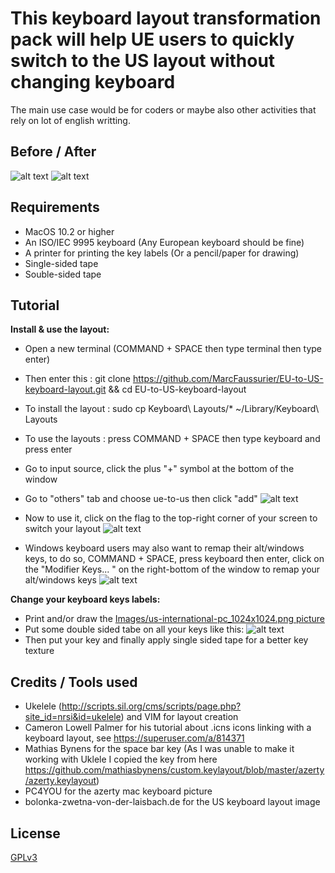 # This keyboard layout transformation pack will help UE users to quickly switch to the US layout without changing keyboard 
The main use case would be for coders or maybe also other activities that rely on lot of english writting. 

## Before / After

![alt text](https://github.com/MarcFaussurier/EU-to-US-keyboard-layout/raw/master/Images/clavier-macbook-azerty.jpg "Before")
![alt text](https://github.com/MarcFaussurier/EU-to-US-keyboard-layout/raw/master/Images/IMG_0206.jpg "After")


## Requirements 
- MacOS 10.2 or higher 
- An ISO/IEC 9995 keyboard (Any European keyboard should be fine)
- A printer for printing the key labels (Or a pencil/paper for drawing)
- Single-sided tape 
- Souble-sided tape

## Tutorial

**Install & use the layout:**

- Open a new terminal (COMMAND + SPACE then type terminal then type enter)
- Then enter this : git clone https://github.com/MarcFaussurier/EU-to-US-keyboard-layout.git && cd EU-to-US-keyboard-layout 
- To install the layout : sudo cp Keyboard\ Layouts/* ~/Library/Keyboard\ Layouts 
- To use the layouts : press COMMAND + SPACE then type keyboard and press enter 
- Go to input source, click the plus "+" symbol at the bottom of the window 
- Go to "others" tab and choose ue-to-us then click "add"
![alt text](https://github.com/MarcFaussurier/EU-to-US-keyboard-layout/raw/master/Images/Screen%20Shot%202019-04-29%20at%2013.53.56.png "Choose layout")
- Now to use it, click on the flag to the top-right corner of your screen to switch your layout 
![alt text](https://github.com/MarcFaussurier/EU-to-US-keyboard-layout/raw/master/Images/Screen%20Shot%202019-04-29%20at%2013.54.01.png "Use layout")

- Windows keyboard users may also want to remap their alt/windows keys, to do so, COMMAND + SPACE, press keyboard then enter, click on the "Modifier Keys... " on the  right-bottom of the window to remap your alt/windows keys
![alt text](https://github.com/MarcFaussurier/EU-to-US-keyboard-layout/raw/master/Images/Screen%20Shot%202019-04-29%20at%2013.53.38.png
 "Modifier keys")

**Change your keyboard keys labels:**
- Print and/or draw the [Images/us-international-pc_1024x1024.png picture](https://github.com/MarcFaussurier/EU-to-US-keyboard-layout/raw/master/Images/us-international-pc_1024x1024.png)
- Put some double sided tabe on all your keys like this: 
![alt text](https://github.com/MarcFaussurier/EU-to-US-keyboard-layout/raw/master/Images/IMG_0204.jpg "Keys placing")
- Then put your key and finally apply single sided tape for a better key texture 

## Credits / Tools used  
- Ukelele (http://scripts.sil.org/cms/scripts/page.php?site_id=nrsi&id=ukelele) and VIM for layout creation 
- Cameron Lowell Palmer for his tutorial about .icns icons linking with a keyboard layout, see https://superuser.com/a/814371 
- Mathias Bynens for the space bar key (As I was unable to make it working with Uklele I copied the key from here https://github.com/mathiasbynens/custom.keylayout/blob/master/azerty/azerty.keylayout)
- PC4YOU for the azerty mac keyboard picture 
- bolonka-zwetna-von-der-laisbach.de for the US keyboard layout image

## License
[GPLv3](https://github.com/mathiasbynens/custom.keylayout/blob/master/azerty/LICENSE.txt)
